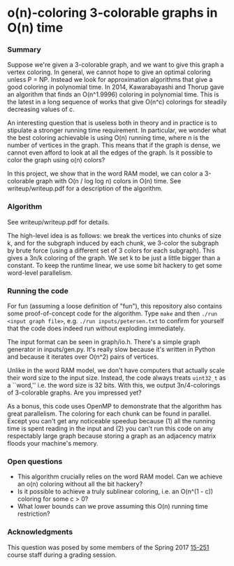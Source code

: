 # o(n)-coloring 3-colorable graphs in O(n) time

### Summary

Suppose we're given a 3-colorable graph, and we want to give this graph a vertex
coloring. In general, we cannot hope to give an optimal coloring unless P = NP.
Instead we look for approximation algorithms that give a good coloring in
polynomial time. In 2014, Kawarabayashi and Thorup gave an algorithm that finds
an O(n^1.9996) coloring in polynomial time. This is the latest in a long
sequence of works that give O(n^c) colorings for steadily decreasing values of
c.

An interesting question that is useless both in theory and in practice is to
stipulate a stronger running time requirement. In particular, we wonder what the
best coloring achievable is using O(n) running time, where n is the number of
vertices in the graph. This means that if the graph is dense, we cannot even
afford to look at all the edges of the graph. Is it possible to color the graph
using o(n) colors?

In this project, we show that in the word RAM model, we can color a 3-colorable
graph with O(n / log log n) colors in O(n) time. See writeup/writeup.pdf for a
description of the algorithm.

### Algorithm

See writeup/writeup.pdf for details.

The high-level idea is as follows: we break the vertices into chunks of size k,
and for the subgraph induced by each chunk, we 3-color the subgraph by brute
force (using a different set of 3 colors for each subgraph). This gives a 3n/k
coloring of the graph. We set k to be just a little bigger than a constant. To
keep the runtime linear, we use some bit hackery to get some word-level
parallelism.

### Running the code

For fun (assuming a loose definition of "fun"), this repository also contains
some proof-of-concept code for the algorithm. Type `make` and then `./run <input
graph file>`, e.g. `./run inputs/petersen.txt` to confirm for yourself that the
code does indeed run without exploding immediately.

The input format can be seen in graph/io.h. There's a simple graph generator in
inputs/gen.py. It's really slow because it's written in Python and because it iterates over
O(n^2) pairs of vertices.

Unlike in the word RAM model, we don't have computers that actually scale their
word size to the input size. Instead, the code always treats `uint32_t` as a
``word,'' i.e. the word size is 32 bits. With this, we output 3n/4-colorings
of 3-colorable graphs. Are you impressed yet?

As a bonus, this code uses OpenMP to demonstrate that the algorithm has great
parallelism. The coloring for each chunk can be found in parallel. Except you
can't get any noticeable speedup because (1) all the running time is spent
reading in the input and (2) you can't run this code on any respectably large
graph because storing a graph as an adjacency matrix floods your machine's
memory.

### Open questions

* This algorithm crucially relies on the word RAM model. Can we achieve an o(n)
  coloring without all the bit hackery?
* Is it possible to achieve a truly sublinear coloring, i.e. an O(n^(1 - c))
  coloring for some c > 0?
* What lower bounds can we prove assuming this O(n) running time restriction?

### Acknowledgments

This question was posed by some members of the Spring 2017
[15-251](http://www.cs.cmu.edu/~./15251/) course staff during a grading session.
